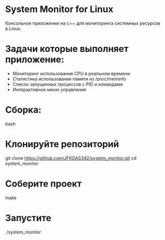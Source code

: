 # System Monitor for Linux

Консольное приложение на с++ для мониторинга системных ресурсов в Linux.

# Задачи которые выполняет приложение:
- Мониторинг использования CPU в реальном времени
- Статистика использования памяти из /proc/meminfo
- Список запущенных процессов с PID и командами
- Интерактивное меню управления

# Сборка:
bash 

# Клонируйте репозиторий
git clone https://github.com/JFKDAS342/system_monitor.git
cd system_monitor

# Соберите проект
make

# Запустите
./system_monitor
